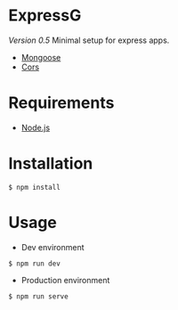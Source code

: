 # ExpressG
*Version 0.5*
Minimal setup for express apps.

  - [Mongoose](http://mongoosejs.com/)
  - [Cors](https://github.com/expressjs/cors)
# Requirements
-  [Node.js](https://nodejs.org/)
# Installation
```
$ npm install
```
# Usage
- Dev environment
```
$ npm run dev
```
- Production environment
```
$ npm run serve
```